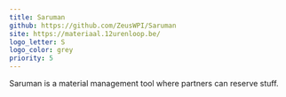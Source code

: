 ```yaml
---
title: Saruman
github: https://github.com/ZeusWPI/Saruman
site: https://materiaal.12urenloop.be/
logo_letter: S
logo_color: grey
priority: 5
---
```


Saruman is a material management tool where partners can reserve stuff.
